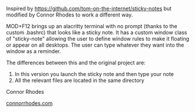 Inspired by https://github.com/tom-on-the-internet/sticky-notes but modified by Connor Rhodes to work a different way.

MOD+F12 brings up an alacritty terminal with no prompt (thanks to the custom .bashrc) that looks like a sticky note. It has a custom window class of "sticky-note" allowing the user to define window rules to make it floating or appear on all desktops. The user can type whatever they want into the window as a reminder.

The differences between this and the original project are:
1. In this version you launch the sticky note and then type your note
2. All the relevant files are located in the same directory

Connor Rhodes

[connorrhodes.com](http://connorrhodes.com)
